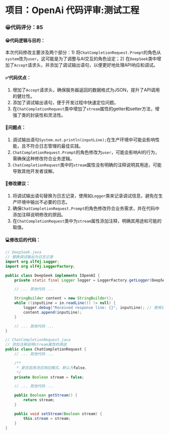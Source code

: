 # 项目：OpenAi 代码评审:测试工程
### 😀代码评分：85
#### 😀代码逻辑与目的：
本次代码修改主要涉及两个部分：1) 将`ChatCompletionRequest.Prompt`的角色从`system`改为`user`，这可能是为了调整与AI交互的角色设定；2) 在`DeepSeek`类中增加了`Accept`请求头，并添加了调试输出语句，以便更好地处理API响应和调试。
#### ✅代码优点：
1. 增加了`Accept`请求头，确保服务器返回的数据格式为JSON，提升了API调用的健壮性。
2. 添加了调试输出语句，便于开发过程中快速定位问题。
3. 在`ChatCompletionRequest`类中增加了`stream`属性的getter和setter方法，增强了类的封装性和灵活性。
#### 🤔问题点：
1. 调试输出语句`System.out.println(inputLine);`在生产环境中可能会影响性能，且不符合日志管理的最佳实践。
2. `ChatCompletionRequest.Prompt`的角色修改为`user`，可能会影响AI的行为，需确保这种修改符合业务逻辑。
3. `ChatCompletionRequest`类中的`stream`属性没有明确的注释说明其用途，可能导致其他开发者误解。
#### 🎯修改建议：
1. 将调试输出语句替换为日志记录，使用如`Logger`类来记录调试信息，避免在生产环境中输出不必要的日志。
2. 确保`ChatCompletionRequest.Prompt`的角色修改符合业务需求，并在代码中添加注释说明修改的原因。
3. 在`ChatCompletionRequest`类中为`stream`属性添加注释，明确其用途和可能的取值。
#### 💻修改后的代码：
```java
// DeepSeek.java
// 替换调试输出为日志记录
import org.slf4j.Logger;
import org.slf4j.LoggerFactory;

public class DeepSeek implements IOpenAI {
    private static final Logger logger = LoggerFactory.getLogger(DeepSeek.class);

    // ... 其他代码 ...

    StringBuilder content = new StringBuilder();
    while ((inputLine = in.readLine()) != null) {
        logger.debug("Received response line: {}", inputLine); // 使用日志记录调试信息
        content.append(inputLine);
    }

    // ... 其他代码 ...
}

// ChatCompletionRequest.java
// 添加注释说明stream属性的用途
public class ChatCompletionRequest {
    // ... 其他代码 ...

    /**
     * 是否启用流式响应模式。默认为false。
     */
    private Boolean stream = false;

    // ... 其他代码 ...

    public Boolean getStream() {
        return stream;
    }

    public void setStream(Boolean stream) {
        this.stream = stream;
    }
}
```